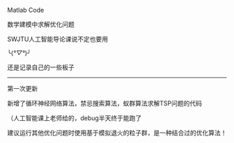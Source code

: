Matlab Code

数学建模中求解优化问题

SWJTU人工智能导论课说不定也要用

╰(*°▽°*)╯

还是记录自己的一些板子

----------------------------
第一次更新

新增了循环神经网络算法，禁忌搜索算法，蚁群算法求解TSP问题的代码

（人工智能课上老师给的，debug半天终于能跑了

建议运行其他优化问题时使用基于模拟退火的粒子群，是一种结合过的优化算法！
